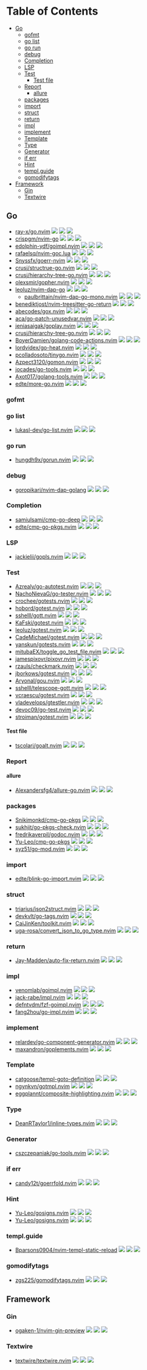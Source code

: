 # Table of Contents

<!-- toc -->

- [Go](#go)
  * [gofmt](#gofmt)
  * [go list](#go-list)
  * [go run](#go-run)
  * [debug](#debug)
  * [Completion](#completion)
  * [LSP](#lsp)
  * [Test](#test)
    + [Test file](#test-file)
  * [Report](#report)
    + [allure](#allure)
  * [packages](#packages)
  * [import](#import)
  * [struct](#struct)
  * [return](#return)
  * [impl](#impl)
  * [implement](#implement)
  * [Template](#template)
  * [Type](#type)
  * [Generator](#generator)
  * [if err](#if-err)
  * [Hint](#hint)
  * [templ.guide](#templguide)
  * [gomodifytags](#gomodifytags)
- [Framework](#framework)
  * [Gin](#gin)
  * [Textwire](#textwire)

<!-- tocstop -->

## Go

- [ray-x/go.nvim](https://github.com/ray-x/go.nvim) ![](https://img.shields.io/github/stars/ray-x/go.nvim) ![](https://img.shields.io/github/last-commit/ray-x/go.nvim) ![](https://img.shields.io/github/commit-activity/y/ray-x/go.nvim)
- [crispgm/nvim-go](https://github.com/crispgm/nvim-go) ![](https://img.shields.io/github/stars/crispgm/nvim-go) ![](https://img.shields.io/github/last-commit/crispgm/nvim-go) ![](https://img.shields.io/github/commit-activity/y/crispgm/nvim-go)
- [edolphin-ydf/goimpl.nvim](https://github.com/edolphin-ydf/goimpl.nvim) ![](https://img.shields.io/github/stars/edolphin-ydf/goimpl.nvim) ![](https://img.shields.io/github/last-commit/edolphin-ydf/goimpl.nvim) ![](https://img.shields.io/github/commit-activity/y/edolphin-ydf/goimpl.nvim)
- [rafaelsq/nvim-goc.lua](https://github.com/rafaelsq/nvim-goc.lua) ![](https://img.shields.io/github/stars/rafaelsq/nvim-goc.lua) ![](https://img.shields.io/github/last-commit/rafaelsq/nvim-goc.lua) ![](https://img.shields.io/github/commit-activity/y/rafaelsq/nvim-goc.lua)
- [Snyssfx/goerr-nvim](https://github.com/Snyssfx/goerr-nvim) ![](https://img.shields.io/github/stars/Snyssfx/goerr-nvim) ![](https://img.shields.io/github/last-commit/Snyssfx/goerr-nvim) ![](https://img.shields.io/github/commit-activity/y/Snyssfx/goerr-nvim)
- [crusj/structrue-go.nvim](https://github.com/crusj/structrue-go.nvim) ![](https://img.shields.io/github/stars/crusj/structrue-go.nvim) ![](https://img.shields.io/github/last-commit/crusj/structrue-go.nvim) ![](https://img.shields.io/github/commit-activity/y/crusj/structrue-go.nvim)
- [crusj/hierarchy-tree-go.nvim](https://github.com/crusj/hierarchy-tree-go.nvim) ![](https://img.shields.io/github/stars/crusj/hierarchy-tree-go.nvim) ![](https://img.shields.io/github/last-commit/crusj/hierarchy-tree-go.nvim) ![](https://img.shields.io/github/commit-activity/y/crusj/hierarchy-tree-go.nvim)
- [olexsmir/gopher.nvim](https://github.com/olexsmir/gopher.nvim) ![](https://img.shields.io/github/stars/olexsmir/gopher.nvim) ![](https://img.shields.io/github/last-commit/olexsmir/gopher.nvim) ![](https://img.shields.io/github/commit-activity/y/olexsmir/gopher.nvim)
- [leoluz/nvim-dap-go](https://github.com/leoluz/nvim-dap-go) ![](https://img.shields.io/github/stars/leoluz/nvim-dap-go) ![](https://img.shields.io/github/last-commit/leoluz/nvim-dap-go) ![](https://img.shields.io/github/commit-activity/y/leoluz/nvim-dap-go)
  - [paulbrittain/nvim-dap-go-mono.nvim](https://github.com/paulbrittain/nvim-dap-go-mono.nvim) ![](https://img.shields.io/github/stars/paulbrittain/nvim-dap-go-mono.nvim) ![](https://img.shields.io/github/last-commit/paulbrittain/nvim-dap-go-mono.nvim) ![](https://img.shields.io/github/commit-activity/y/paulbrittain/nvim-dap-go-mono.nvim)
- [benediktjost/nvim-treesitter-go-return](https://github.com/benediktjost/nvim-treesitter-go-return) ![](https://img.shields.io/github/stars/benediktjost/nvim-treesitter-go-return) ![](https://img.shields.io/github/last-commit/benediktjost/nvim-treesitter-go-return) ![](https://img.shields.io/github/commit-activity/y/benediktjost/nvim-treesitter-go-return)
- [abecodes/gox.nvim](https://github.com/abecodes/gox.nvim) ![](https://img.shields.io/github/stars/abecodes/gox.nvim) ![](https://img.shields.io/github/last-commit/abecodes/gox.nvim) ![](https://img.shields.io/github/commit-activity/y/abecodes/gox.nvim)
- [aca/go-patch-unusedvar.nvim](https://github.com/aca/go-patch-unusedvar.nvim) ![](https://img.shields.io/github/stars/aca/go-patch-unusedvar.nvim) ![](https://img.shields.io/github/last-commit/aca/go-patch-unusedvar.nvim) ![](https://img.shields.io/github/commit-activity/y/aca/go-patch-unusedvar.nvim)
- [jeniasaigak/goplay.nvim](https://github.com/jeniasaigak/goplay.nvim) ![](https://img.shields.io/github/stars/jeniasaigak/goplay.nvim) ![](https://img.shields.io/github/last-commit/jeniasaigak/goplay.nvim) ![](https://img.shields.io/github/commit-activity/y/jeniasaigak/goplay.nvim)
- [crusj/hierarchy-tree-go.nvim](https://github.com/crusj/hierarchy-tree-go.nvim) ![](https://img.shields.io/github/stars/crusj/hierarchy-tree-go.nvim) ![](https://img.shields.io/github/last-commit/crusj/hierarchy-tree-go.nvim) ![](https://img.shields.io/github/commit-activity/y/crusj/hierarchy-tree-go.nvim)
- [BoyerDamien/golang-code-actions.nvim](https://github.com/BoyerDamien/golang-code-actions.nvim) ![](https://img.shields.io/github/stars/BoyerDamien/golang-code-actions.nvim) ![](https://img.shields.io/github/last-commit/BoyerDamien/golang-code-actions.nvim) ![](https://img.shields.io/github/commit-activity/y/BoyerDamien/golang-code-actions.nvim)
- [lordvidex/go-heat.nvim](https://github.com/lordvidex/go-heat.nvim) ![](https://img.shields.io/github/stars/lordvidex/go-heat.nvim) ![](https://img.shields.io/github/last-commit/lordvidex/go-heat.nvim) ![](https://img.shields.io/github/commit-activity/y/lordvidex/go-heat.nvim)
- [pcolladosoto/tinygo.nvim](https://github.com/pcolladosoto/tinygo.nvim) ![](https://img.shields.io/github/stars/pcolladosoto/tinygo.nvim) ![](https://img.shields.io/github/last-commit/pcolladosoto/tinygo.nvim) ![](https://img.shields.io/github/commit-activity/y/pcolladosoto/tinygo.nvim)
- [Azpect3120/gomon.nvim](https://github.com/Azpect3120/gomon.nvim) ![](https://img.shields.io/github/stars/Azpect3120/gomon.nvim) ![](https://img.shields.io/github/last-commit/Azpect3120/gomon.nvim) ![](https://img.shields.io/github/commit-activity/y/Azpect3120/gomon.nvim)
- [jocades/go-tools.nvim](https://github.com/jocades/go-tools.nvim) ![](https://img.shields.io/github/stars/jocades/go-tools.nvim) ![](https://img.shields.io/github/last-commit/jocades/go-tools.nvim) ![](https://img.shields.io/github/commit-activity/y/jocades/go-tools.nvim)
- [Axot017/golang-tools.nvim](https://github.com/Axot017/golang-tools.nvim) ![](https://img.shields.io/github/stars/Axot017/golang-tools.nvim) ![](https://img.shields.io/github/last-commit/Axot017/golang-tools.nvim) ![](https://img.shields.io/github/commit-activity/y/Axot017/golang-tools.nvim)
- [edte/more-go.nvim](https://github.com/edte/more-go.nvim) ![](https://img.shields.io/github/stars/edte/more-go.nvim) ![](https://img.shields.io/github/last-commit/edte/more-go.nvim) ![](https://img.shields.io/github/commit-activity/y/edte/more-go.nvim)

### gofmt


### go list

- [lukasl-dev/go-list.nvim](https://github.com/lukasl-dev/go-list.nvim) ![](https://img.shields.io/github/stars/lukasl-dev/go-list.nvim) ![](https://img.shields.io/github/last-commit/lukasl-dev/go-list.nvim) ![](https://img.shields.io/github/commit-activity/y/lukasl-dev/go-list.nvim)

### go run

- [hungdh9x/gorun.nvim](https://github.com/hungdh9x/gorun.nvim) ![](https://img.shields.io/github/stars/hungdh9x/gorun.nvim) ![](https://img.shields.io/github/last-commit/hungdh9x/gorun.nvim) ![](https://img.shields.io/github/commit-activity/y/hungdh9x/gorun.nvim)

### debug

- [goropikari/nvim-dap-golang](https://github.com/goropikari/nvim-dap-golang) ![](https://img.shields.io/github/stars/goropikari/nvim-dap-golang) ![](https://img.shields.io/github/last-commit/goropikari/nvim-dap-golang) ![](https://img.shields.io/github/commit-activity/y/goropikari/nvim-dap-golang)

### Completion

- [samiulsami/cmp-go-deep](https://github.com/samiulsami/cmp-go-deep) ![](https://img.shields.io/github/stars/samiulsami/cmp-go-deep) ![](https://img.shields.io/github/last-commit/samiulsami/cmp-go-deep) ![](https://img.shields.io/github/commit-activity/y/samiulsami/cmp-go-deep)
- [edte/cmp-go-pkgs.nvim](https://github.com/edte/cmp-go-pkgs.nvim) ![](https://img.shields.io/github/stars/edte/cmp-go-pkgs.nvim) ![](https://img.shields.io/github/last-commit/edte/cmp-go-pkgs.nvim) ![](https://img.shields.io/github/commit-activity/y/edte/cmp-go-pkgs.nvim)

### LSP

- [jackielii/gopls.nvim](https://github.com/jackielii/gopls.nvim) ![](https://img.shields.io/github/stars/jackielii/gopls.nvim) ![](https://img.shields.io/github/last-commit/jackielii/gopls.nvim) ![](https://img.shields.io/github/commit-activity/y/jackielii/gopls.nvim)

### Test

- [Azrealy/go-autotest.nvim](https://github.com/Azrealy/go-autotest.nvim) ![](https://img.shields.io/github/stars/Azrealy/go-autotest.nvim) ![](https://img.shields.io/github/last-commit/Azrealy/go-autotest.nvim) ![](https://img.shields.io/github/commit-activity/y/Azrealy/go-autotest.nvim)
- [NachoNievaG/go-tester.nvim](https://github.com/NachoNievaG/go-tester.nvim) ![](https://img.shields.io/github/stars/NachoNievaG/go-tester.nvim) ![](https://img.shields.io/github/last-commit/NachoNievaG/go-tester.nvim) ![](https://img.shields.io/github/commit-activity/y/NachoNievaG/go-tester.nvim)
- [crochee/gotests.nvim](https://github.com/crochee/gotests.nvim) ![](https://img.shields.io/github/stars/crochee/gotests.nvim) ![](https://img.shields.io/github/last-commit/crochee/gotests.nvim) ![](https://img.shields.io/github/commit-activity/y/crochee/gotests.nvim)
- [hobord/gotest.nvim](https://github.com/hobord/gotest.nvim) ![](https://img.shields.io/github/stars/hobord/gotest.nvim) ![](https://img.shields.io/github/last-commit/hobord/gotest.nvim) ![](https://img.shields.io/github/commit-activity/y/hobord/gotest.nvim)
- [sshelll/gott.nvim](https://github.com/sshelll/gott.nvim) ![](https://img.shields.io/github/stars/sshelll/gott.nvim) ![](https://img.shields.io/github/last-commit/sshelll/gott.nvim) ![](https://img.shields.io/github/commit-activity/y/sshelll/gott.nvim)
- [KaFski/gotest.nvim](https://github.com/KaFski/gotest.nvim) ![](https://img.shields.io/github/stars/KaFski/gotest.nvim) ![](https://img.shields.io/github/last-commit/KaFski/gotest.nvim) ![](https://img.shields.io/github/commit-activity/y/KaFski/gotest.nvim)
- [leoluz/gotest.nvim](https://github.com/leoluz/gotest.nvim) ![](https://img.shields.io/github/stars/leoluz/gotest.nvim) ![](https://img.shields.io/github/last-commit/leoluz/gotest.nvim) ![](https://img.shields.io/github/commit-activity/y/leoluz/gotest.nvim)
- [CadeMichael/gotest.nvim](https://github.com/CadeMichael/gotest.nvim) ![](https://img.shields.io/github/stars/CadeMichael/gotest.nvim) ![](https://img.shields.io/github/last-commit/CadeMichael/gotest.nvim) ![](https://img.shields.io/github/commit-activity/y/CadeMichael/gotest.nvim)
- [yanskun/gotests.nvim](https://github.com/yanskun/gotests.nvim) ![](https://img.shields.io/github/stars/yanskun/gotests.nvim) ![](https://img.shields.io/github/last-commit/yanskun/gotests.nvim) ![](https://img.shields.io/github/commit-activity/y/yanskun/gotests.nvim)
- [mitubaEX/toggle_go_test_file.nvim](https://github.com/mitubaEX/toggle_go_test_file.nvim) ![](https://img.shields.io/github/stars/mitubaEX/toggle_go_test_file.nvim) ![](https://img.shields.io/github/last-commit/mitubaEX/toggle_go_test_file.nvim) ![](https://img.shields.io/github/commit-activity/y/mitubaEX/toggle_go_test_file.nvim)
- [jamespixovr/pixovr.nvim](https://github.com/jamespixovr/pixovr.nvim) ![](https://img.shields.io/github/stars/jamespixovr/pixovr.nvim) ![](https://img.shields.io/github/last-commit/jamespixovr/pixovr.nvim) ![](https://img.shields.io/github/commit-activity/y/jamespixovr/pixovr.nvim)
- [rzauls/checkmark.nvim](https://github.com/rzauls/checkmark.nvim) ![](https://img.shields.io/github/stars/rzauls/checkmark.nvim) ![](https://img.shields.io/github/last-commit/rzauls/checkmark.nvim) ![](https://img.shields.io/github/commit-activity/y/rzauls/checkmark.nvim)
- [jborkows/gotest.nvim](https://github.com/jborkows/gotest.nvim) ![](https://img.shields.io/github/stars/jborkows/gotest.nvim) ![](https://img.shields.io/github/last-commit/jborkows/gotest.nvim) ![](https://img.shields.io/github/commit-activity/y/jborkows/gotest.nvim)
- [Aryonal/gou.nvim](https://github.com/Aryonal/gou.nvim) ![](https://img.shields.io/github/stars/Aryonal/gou.nvim) ![](https://img.shields.io/github/last-commit/Aryonal/gou.nvim) ![](https://img.shields.io/github/commit-activity/y/Aryonal/gou.nvim)
- [sshelll/telescope-gott.nvim](https://github.com/sshelll/telescope-gott.nvim) ![](https://img.shields.io/github/stars/sshelll/telescope-gott.nvim) ![](https://img.shields.io/github/last-commit/sshelll/telescope-gott.nvim) ![](https://img.shields.io/github/commit-activity/y/sshelll/telescope-gott.nvim)
- [vcraescu/gotest.nvim](https://github.com/vcraescu/gotest.nvim) ![](https://img.shields.io/github/stars/vcraescu/gotest.nvim) ![](https://img.shields.io/github/last-commit/vcraescu/gotest.nvim) ![](https://img.shields.io/github/commit-activity/y/vcraescu/gotest.nvim)
- [vladevelops/gtestler.nvim](https://github.com/vladevelops/gtestler.nvim) ![](https://img.shields.io/github/stars/vladevelops/gtestler.nvim) ![](https://img.shields.io/github/last-commit/vladevelops/gtestler.nvim) ![](https://img.shields.io/github/commit-activity/y/vladevelops/gtestler.nvim)
- [devoc09/go-test.nvim](https://github.com/devoc09/go-test.nvim) ![](https://img.shields.io/github/stars/devoc09/go-test.nvim) ![](https://img.shields.io/github/last-commit/devoc09/go-test.nvim) ![](https://img.shields.io/github/commit-activity/y/devoc09/go-test.nvim)
- [stroiman/gotest.nvim](https://github.com/stroiman/gotest.nvim) ![](https://img.shields.io/github/stars/stroiman/gotest.nvim) ![](https://img.shields.io/github/last-commit/stroiman/gotest.nvim) ![](https://img.shields.io/github/commit-activity/y/stroiman/gotest.nvim)

#### Test file

- [tscolari/goalt.nvim](https://github.com/tscolari/goalt.nvim) ![](https://img.shields.io/github/stars/tscolari/goalt.nvim) ![](https://img.shields.io/github/last-commit/tscolari/goalt.nvim) ![](https://img.shields.io/github/commit-activity/y/tscolari/goalt.nvim)

### Report

#### allure

- [Alexandersfg4/allure-go.nvim](https://github.com/Alexandersfg4/allure-go.nvim) ![](https://img.shields.io/github/stars/Alexandersfg4/allure-go.nvim) ![](https://img.shields.io/github/last-commit/Alexandersfg4/allure-go.nvim) ![](https://img.shields.io/github/commit-activity/y/Alexandersfg4/allure-go.nvim)

### packages

- [Snikimonkd/cmp-go-pkgs](https://github.com/Snikimonkd/cmp-go-pkgs) ![](https://img.shields.io/github/stars/Snikimonkd/cmp-go-pkgs) ![](https://img.shields.io/github/last-commit/Snikimonkd/cmp-go-pkgs) ![](https://img.shields.io/github/commit-activity/y/Snikimonkd/cmp-go-pkgs)
- [sukhjit/go-pkgs-check.nvim](https://github.com/sukhjit/go-pkgs-check.nvim) ![](https://img.shields.io/github/stars/sukhjit/go-pkgs-check.nvim) ![](https://img.shields.io/github/last-commit/sukhjit/go-pkgs-check.nvim) ![](https://img.shields.io/github/commit-activity/y/sukhjit/go-pkgs-check.nvim)
- [fredrikaverpil/godoc.nvim](https://github.com/fredrikaverpil/godoc.nvim) ![](https://img.shields.io/github/stars/fredrikaverpil/godoc.nvim) ![](https://img.shields.io/github/last-commit/fredrikaverpil/godoc.nvim) ![](https://img.shields.io/github/commit-activity/y/fredrikaverpil/godoc.nvim)
- [Yu-Leo/cmp-go-pkgs](https://github.com/Yu-Leo/cmp-go-pkgs) ![](https://img.shields.io/github/stars/Yu-Leo/cmp-go-pkgs) ![](https://img.shields.io/github/last-commit/Yu-Leo/cmp-go-pkgs) ![](https://img.shields.io/github/commit-activity/y/Yu-Leo/cmp-go-pkgs)
- [syz51/go-mod.nvim](https://github.com/syz51/go-mod.nvim) ![](https://img.shields.io/github/stars/syz51/go-mod.nvim) ![](https://img.shields.io/github/last-commit/syz51/go-mod.nvim) ![](https://img.shields.io/github/commit-activity/y/syz51/go-mod.nvim)

### import

- [edte/blink-go-import.nvim](https://github.com/edte/blink-go-import.nvim) ![](https://img.shields.io/github/stars/edte/blink-go-import.nvim) ![](https://img.shields.io/github/last-commit/edte/blink-go-import.nvim) ![](https://img.shields.io/github/commit-activity/y/edte/blink-go-import.nvim)

### struct

- [triarius/json2struct.nvim](https://github.com/triarius/json2struct.nvim) ![](https://img.shields.io/github/stars/triarius/json2struct.nvim) ![](https://img.shields.io/github/last-commit/triarius/json2struct.nvim) ![](https://img.shields.io/github/commit-activity/y/triarius/json2struct.nvim)
- [devkvlt/go-tags.nvim](https://github.com/devkvlt/go-tags.nvim) ![](https://img.shields.io/github/stars/devkvlt/go-tags.nvim) ![](https://img.shields.io/github/last-commit/devkvlt/go-tags.nvim) ![](https://img.shields.io/github/commit-activity/y/devkvlt/go-tags.nvim)
- [CaiJinKen/toolkit.nvim](https://github.com/CaiJinKen/toolkit.nvim) ![](https://img.shields.io/github/stars/CaiJinKen/toolkit.nvim) ![](https://img.shields.io/github/last-commit/CaiJinKen/toolkit.nvim) ![](https://img.shields.io/github/commit-activity/y/CaiJinKen/toolkit.nvim)
- [uga-rosa/convert_json_to_go_type.nvim](https://github.com/uga-rosa/convert_json_to_go_type.nvim) ![](https://img.shields.io/github/stars/uga-rosa/convert_json_to_go_type.nvim) ![](https://img.shields.io/github/last-commit/uga-rosa/convert_json_to_go_type.nvim) ![](https://img.shields.io/github/commit-activity/y/uga-rosa/convert_json_to_go_type.nvim)

### return

- [Jay-Madden/auto-fix-return.nvim](https://github.com/Jay-Madden/auto-fix-return.nvim) ![](https://img.shields.io/github/stars/Jay-Madden/auto-fix-return.nvim) ![](https://img.shields.io/github/last-commit/Jay-Madden/auto-fix-return.nvim) ![](https://img.shields.io/github/commit-activity/y/Jay-Madden/auto-fix-return.nvim)

### impl

- [venomlab/goimpl.nvim](https://github.com/venomlab/goimpl.nvim) ![](https://img.shields.io/github/stars/venomlab/goimpl.nvim) ![](https://img.shields.io/github/last-commit/venomlab/goimpl.nvim) ![](https://img.shields.io/github/commit-activity/y/venomlab/goimpl.nvim)
- [jack-rabe/impl.nvim](https://github.com/jack-rabe/impl.nvim) ![](https://img.shields.io/github/stars/jack-rabe/impl.nvim) ![](https://img.shields.io/github/last-commit/jack-rabe/impl.nvim) ![](https://img.shields.io/github/commit-activity/y/jack-rabe/impl.nvim)
- [defntvdm/fzf-goimpl.nvim](https://github.com/defntvdm/fzf-goimpl.nvim) ![](https://img.shields.io/github/stars/defntvdm/fzf-goimpl.nvim) ![](https://img.shields.io/github/last-commit/defntvdm/fzf-goimpl.nvim) ![](https://img.shields.io/github/commit-activity/y/defntvdm/fzf-goimpl.nvim)
- [fang2hou/go-impl.nvim](https://github.com/fang2hou/go-impl.nvim) ![](https://img.shields.io/github/stars/fang2hou/go-impl.nvim) ![](https://img.shields.io/github/last-commit/fang2hou/go-impl.nvim) ![](https://img.shields.io/github/commit-activity/y/fang2hou/go-impl.nvim)

### implement

- [relardev/go-component-generator.nvim](https://github.com/relardev/go-component-generator.nvim) ![](https://img.shields.io/github/stars/relardev/go-component-generator.nvim) ![](https://img.shields.io/github/last-commit/relardev/go-component-generator.nvim) ![](https://img.shields.io/github/commit-activity/y/relardev/go-component-generator.nvim)
- [maxandron/goplements.nvim](https://github.com/maxandron/goplements.nvim) ![](https://img.shields.io/github/stars/maxandron/goplements.nvim) ![](https://img.shields.io/github/last-commit/maxandron/goplements.nvim) ![](https://img.shields.io/github/commit-activity/y/maxandron/goplements.nvim)

### Template

- [catgoose/templ-goto-definition](https://github.com/catgoose/templ-goto-definition) ![](https://img.shields.io/github/stars/catgoose/templ-goto-definition) ![](https://img.shields.io/github/last-commit/catgoose/templ-goto-definition) ![](https://img.shields.io/github/commit-activity/y/catgoose/templ-goto-definition)
- [ngynkvn/gotmpl.nvim](https://github.com/ngynkvn/gotmpl.nvim) ![](https://img.shields.io/github/stars/ngynkvn/gotmpl.nvim) ![](https://img.shields.io/github/last-commit/ngynkvn/gotmpl.nvim) ![](https://img.shields.io/github/commit-activity/y/ngynkvn/gotmpl.nvim)
- [eggplannt/composite-highlighting.nvim](https://github.com/eggplannt/composite-highlighting.nvim) ![](https://img.shields.io/github/stars/eggplannt/composite-highlighting.nvim) ![](https://img.shields.io/github/last-commit/eggplannt/composite-highlighting.nvim) ![](https://img.shields.io/github/commit-activity/y/eggplannt/composite-highlighting.nvim)

### Type

- [DeanRTaylor1/inline-types.nvim](https://github.com/DeanRTaylor1/inline-types.nvim) ![](https://img.shields.io/github/stars/DeanRTaylor1/inline-types.nvim) ![](https://img.shields.io/github/last-commit/DeanRTaylor1/inline-types.nvim) ![](https://img.shields.io/github/commit-activity/y/DeanRTaylor1/inline-types.nvim)

### Generator

- [cszczepaniak/go-tools.nvim](https://github.com/cszczepaniak/go-tools.nvim) ![](https://img.shields.io/github/stars/cszczepaniak/go-tools.nvim) ![](https://img.shields.io/github/last-commit/cszczepaniak/go-tools.nvim) ![](https://img.shields.io/github/commit-activity/y/cszczepaniak/go-tools.nvim)

### if err

- [candy12t/goerrfold.nvim](https://github.com/candy12t/goerrfold.nvim) ![](https://img.shields.io/github/stars/candy12t/goerrfold.nvim) ![](https://img.shields.io/github/last-commit/candy12t/goerrfold.nvim) ![](https://img.shields.io/github/commit-activity/y/candy12t/goerrfold.nvim)

### Hint

- [Yu-Leo/gosigns.nvim](https://github.com/Yu-Leo/gosigns.nvim) ![](https://img.shields.io/github/stars/Yu-Leo/gosigns.nvim) ![](https://img.shields.io/github/last-commit/Yu-Leo/gosigns.nvim) ![](https://img.shields.io/github/commit-activity/y/Yu-Leo/gosigns.nvim)
- [Yu-Leo/gosigns.nvim](https://github.com/Yu-Leo/gosigns.nvim) ![](https://img.shields.io/github/stars/Yu-Leo/gosigns.nvim) ![](https://img.shields.io/github/last-commit/Yu-Leo/gosigns.nvim) ![](https://img.shields.io/github/commit-activity/y/Yu-Leo/gosigns.nvim)

### templ.guide

- [Bparsons0904/nvim-templ-static-reload](https://github.com/Bparsons0904/nvim-templ-static-reload) ![](https://img.shields.io/github/stars/Bparsons0904/nvim-templ-static-reload) ![](https://img.shields.io/github/last-commit/Bparsons0904/nvim-templ-static-reload) ![](https://img.shields.io/github/commit-activity/y/Bparsons0904/nvim-templ-static-reload)

### gomodifytags

- [zgs225/gomodifytags.nvim](https://github.com/zgs225/gomodifytags.nvim) ![](https://img.shields.io/github/stars/zgs225/gomodifytags.nvim) ![](https://img.shields.io/github/last-commit/zgs225/gomodifytags.nvim) ![](https://img.shields.io/github/commit-activity/y/zgs225/gomodifytags.nvim)

## Framework

### Gin

- [ogaken-1/nvim-gin-preview](https://github.com/ogaken-1/nvim-gin-preview) ![](https://img.shields.io/github/stars/ogaken-1/nvim-gin-preview) ![](https://img.shields.io/github/last-commit/ogaken-1/nvim-gin-preview) ![](https://img.shields.io/github/commit-activity/y/ogaken-1/nvim-gin-preview)

### Textwire

- [textwire/textwire.nvim](https://github.com/textwire/textwire.nvim) ![](https://img.shields.io/github/stars/textwire/textwire.nvim) ![](https://img.shields.io/github/last-commit/textwire/textwire.nvim) ![](https://img.shields.io/github/commit-activity/y/textwire/textwire.nvim)
